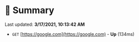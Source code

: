 # 📖 Summary
Last updated: **3/17/2021, 10:13:42 AM**

- `GET` [https://google.com](https://google.com) - **Up** (134ms)

